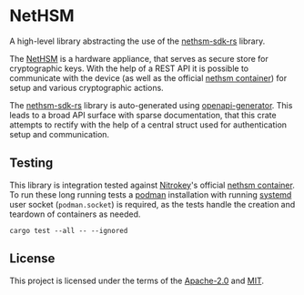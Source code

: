 <!--
# SPDX-FileCopyrightText: 2024 David Runge <dvzrv@archlinux.org>
# SPDX-License-Identifier: CC0-1.0
-->
# NetHSM

A high-level library abstracting the use of the [nethsm-sdk-rs] library.

The [NetHSM] is a hardware appliance, that serves as secure store for cryptographic keys.
With the help of a REST API it is possible to communicate with the device (as well as the official [nethsm container]) for setup and various cryptographic actions.

The [nethsm-sdk-rs] library is auto-generated using [openapi-generator].
This leads to a broad API surface with sparse documentation, that this crate attempts to rectify with the help of a central struct used for authentication setup and communication.

## Testing

This library is integration tested against [Nitrokey]'s official [nethsm container].
To run these long running tests a [podman] installation with running [systemd] user socket (`podman.socket`) is required, as the tests handle the creation and teardown of containers as needed.

```shell
cargo test --all -- --ignored
```

## License

This project is licensed under the terms of the [Apache-2.0](https://www.apache.org/licenses/LICENSE-2.0) and [MIT](https://opensource.org/licenses/MIT).

[nethsm-sdk-rs]: https://crates.io/crates/nethsm-sdk-rs
[NetHSM]: https://www.nitrokey.com/products/nethsm
[Nitrokey]: https://nitrokey.com
[nethsm container]: https://hub.docker.com/r/nitrokey/nethsm
[podman]: https://podman.io/
[systemd]: https://systemd.io/
[openapi-generator]: https://openapi-generator.tech/
